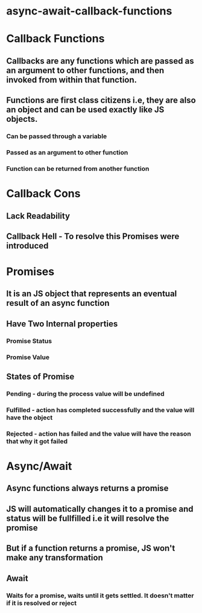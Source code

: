 # async-await-callback-functions

# Callback Functions
 ## Callbacks are any functions which are passed as an argument to other functions, and then invoked from within that function.
 ## Functions are first class citizens i.e, they are also an object and can be used exactly like JS objects.
   ### Can be passed through a variable
   ### Passed as an argument to other function
   ### Function can be returned from another function

# Callback Cons
  ## Lack Readability
  ## Callback Hell - To resolve this Promises were introduced



# Promises
 ## It is an JS object that represents an eventual result of an async function
 ## Have Two Internal properties
   ### Promise Status
   ### Promise Value
 ## States of Promise
   ### Pending - during the process value will be undefined
   ### Fulfilled - action has completed successfully and the value will have the object
   ### Rejected - action has failed and the value will have the reason that why it got failed


# Async/Await
 ## Async functions always returns a promise
 ## JS will automatically changes it to a promise and status will be fullfilled i.e it will resolve the promise
 ## But if a function returns a promise, JS won't make any transformation

## Await
 ### Waits for a promise, waits until it gets settled. It doesn't matter if it is resolved or reject